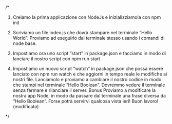 /*

1. Creiamo la prima applicazione con NodeJs e inizializziamola con npm init

2. Scriviamo un file index.js che dovrà stampare nel terminale “Hello World”. Proviamo ad eseguirlo dal terminale stesso usando i comandi di node base.

3. Impostiamo ora uno script “start” in package.json e facciamo in modo di lanciare il nostro script con npm run start

4. Impostiamo un nuovo script “watch” in package.json che possa essere lanciato con npm run watch e che aggiorni in tempo reale le modifiche ai nostri file. Lanciamolo e proviamo a cambiare il nostro codice in modo che stampi nel terminale “Hello Boolean”. Dovremmo vedere il terminale senza fermare e rilanciare il server.
Bonus
Proviamo a modificare la nostra app Node, in modo da passare dal terminale una frase diversa da “Hello Boolean”. Forse potrà servirvi qualcosa vista ieri!
Buon lavoro! (modificato) 

*/
